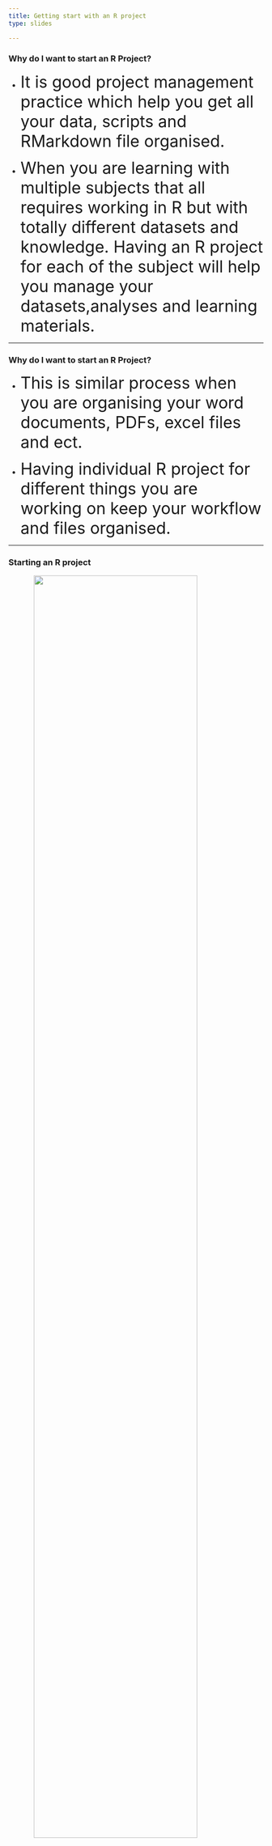 ```yaml
---
title: Getting start with an R project
type: slides

---
```

### Why do I want to start an R Project?

-   <font size="6"> It is good project management practice which help
    you get all your data, scripts and RMarkdown file organised. </font>

-   <font size="6"> When you are learning with multiple subjects that
    all requires working in R but with totally different datasets and
    knowledge. Having an R project for each of the subject will help you
    manage your datasets,analyses and learning materials. </font>

---

### Why do I want to start an R Project?

-   <font size="6"> This is similar process when you are organising your
    word documents, PDFs, excel files and ect. </font>

-   <font size="6"> Having individual R project for different things you
    are working on keep your workflow and files organised. </font>

---

### Starting an R project

<img src="images/chapter4/project_1.png" width="80%" style="display: block; margin: auto;" />

Note: On the right top corner, click on the blue project icon, you will
see the pop-up window below.

---

### Starting an R project

<img src="images/chapter4/project_2.png" width="80%" style="display: block; margin: auto;" />

Note: Click on `New Project...` you will see the window below.

If you want to start a new R project in a new location on your computer,
select `New Directory`.

If you want to start a new R project in a location where you have other
R projects, select `Existing Directory`.

For you very first R project, please select `New Directory`.

---

### Starting an R project

<img src="images/chapter4/project_3.png" width="80%" style="display: block; margin: auto;" />

Note: There are a few different R project including `New project`,
`R Package` and `Shiny Application`.

If you want to start writing an R package, you can choose `R Package`.
If you want to start a shiny app, you can choose `Shiny Application`.

For general R project, click `New Project`.

---

### Starting an R project

<img src="images/chapter4/project_4.png" width="80%" style="display: block; margin: auto;" />

Note: You can name the under `Directory name` and choose the project
location under `Create project as subdirectory of:`.

You can also `Browse...` for locations on your computer.

---

### Setting working directory

<img src="images/chapter4/getwd.png" width="80%" style="display: block; margin: auto;" />
Note: After getting your R project, you current working directory is
where the R project located on your computer.

When you open up your R project, on the `Console` window, it shows your
current working directory.

To double check your current working directory use function `getwd()`.
After running this function in `Console`, you should have your current
working directory printed out.

---

### Setting working directory

<img src="images/chapter4/RStudo_setwd.png" width="80%" style="display: block; margin: auto;" />

Note: If you are not working in a R project, you can still set up an
working directory for your analyses.

Go to the right bottom window, click on `More`. You can click on
`Set As working Directory`. This will set the current location you are
in showing on the `Files` window as the current working directory.

Alternatively, use function `setwd()` to set your working directory.
Noted that the path you are putting in `setwd()` need to be double
quoted `""`. For example, `setwd("~/Desktop/Tutoring /data vis")`.

---

### Relative path vs Absolute path

-   <font size="6"> Relative path means that the file path you use is
    relative to your current working directory. </font>

-   <font size="6"> Absolute path means that the file path is the path
    on your personal computer which you should never use. Using absolute
    path would create problem when you trying to communicate your
    project to others. They might not have the same absolute path you
    used in this project. </font>

---

### Relative path vs Absolute path

-   <font size="6"> Make sure that all your data and scripts are all
    packed in one R project and use the relative path to direct where
    are the files located. </font>

-   <font size="6"> For example, an relative path to the `data vis`
    project would be `\data\cars.csv` </font>

---

### Let’s not store any past information in the R environment

-   <font size="6"> Every time you run some R code and read in datasets,
    they will be automatically stored in the `Environment` which is the
    top right window. </font>

-   <font size="6"> When you quite RStudio session, the data you read
    in, the functions you created will be stored in this `Environment`.
    So later on, you can come back and continue from where you left.
    </font>

---

### Let’s not store any past information in the R environment

-   <font size="6"> However, this could create problems. It is hard to
    communicate your code and analyses to others as they might not have
    the same variables or data stored in their environment. </font>

-   <font size="6"> The better project management way is to disable this
    function. This way you will keep all your analysis steps in one
    script and it is reproducible by others. </font>

---

### Let’s not store any past information in the R environment

<img src="images/chapter4/disable_store.png" width="80%" style="display: block; margin: auto;" />

Note: To disable this function in RStudio, go to `Tools`
<svg viewBox="0 0 512 512" style="height:1em;position:relative;display:inline-block;top:.1em;" xmlns="http://www.w3.org/2000/svg">
<path d="M256 8c137 0 248 111 248 248S393 504 256 504 8 393 8 256 119 8 256 8zm-28.9 143.6l75.5 72.4H120c-13.3 0-24 10.7-24 24v16c0 13.3 10.7 24 24 24h182.6l-75.5 72.4c-9.7 9.3-9.9 24.8-.4 34.3l11 10.9c9.4 9.4 24.6 9.4 33.9 0L404.3 273c9.4-9.4 9.4-24.6 0-33.9L271.6 106.3c-9.4-9.4-24.6-9.4-33.9 0l-11 10.9c-9.5 9.6-9.3 25.1.4 34.4z"></path></svg>
`Global Options`
<svg viewBox="0 0 512 512" style="height:1em;position:relative;display:inline-block;top:.1em;" xmlns="http://www.w3.org/2000/svg">
<path d="M256 8c137 0 248 111 248 248S393 504 256 504 8 393 8 256 119 8 256 8zm-28.9 143.6l75.5 72.4H120c-13.3 0-24 10.7-24 24v16c0 13.3 10.7 24 24 24h182.6l-75.5 72.4c-9.7 9.3-9.9 24.8-.4 34.3l11 10.9c9.4 9.4 24.6 9.4 33.9 0L404.3 273c9.4-9.4 9.4-24.6 0-33.9L271.6 106.3c-9.4-9.4-24.6-9.4-33.9 0l-11 10.9c-9.5 9.6-9.3 25.1.4 34.4z"></path></svg>
`General`

Unselected `Rstore .RData into workspace at startup` and change
`Save workspace to .RData on exit` to `Never`
